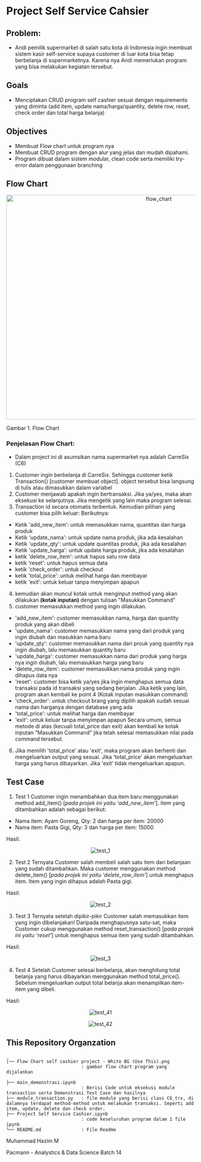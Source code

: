 # Project Self Service Cahsier

## **Problem:**
- Andi pemilik supermarket di salah satu kota di Indonesia ingin membuat sistem kasir self-service supaya customer di luar kota bisa tetap berbelanja di supermarketnya. Karena nya Andi memerlukan program yang bisa melakukan kegiatan tersebut.


## **Goals**
- Menciptakan CRUD program self cashier sesuai dengan requirements yang diminta (add item, update nama/harga/quantity, delete row, reset, check order dan total harga belanja)


## **Objectives**
- Membuat Flow chart untuk program nya
- Membuat CRUD program dengan alur yang jelas dan mudah dipahami.
- Program dibuat dalam sistem modular, clean code serta memiliki try-error dalam penggunaan branching


## **Flow Chart**
<p align="center">
<img src="Flow Chart self cashier project - White BG (Use This).png" alt="flow_chart" width="800" height="600">
</p>
Gambar 1. Flow Chart

### Penjelasan Flow Chart:
- Dalam project ini di asumsikan nama supermarket nya adalah CarreSix (C6)
1. Customer ingin berbelanja di CarreSix. Sehingga customer ketik Transaction() [customer membuat object]. object tersebut bisa langsung di tulis atau dimasukkan dalam variabel
2. Customer menjawab apakah ingin bertransaksi. Jika ya/yes, maka akan eksekusi ke selanjutnya. Jika mengetik yang lain maka program selesai.
3. Transaction id secara otomatis terbentuk. Kemudian pilihan yang customer bisa pilih keluar:
Berikutnya:
 - Ketik 'add_new_item': untuk memasukkan nama, quantitas dan harga produk
 - Ketik 'update_nama': untuk update nama produk, jika ada kesalahan
 - Ketik 'update_qty': untuk update quantitas produk, jika ada kesalahan
 - Ketik 'update_harga': untuk update harga produk, jika ada kesalahan
 - ketik 'delete_row_item': untuk hapus satu row data
 - ketik 'reset': untuk hapus semua data
 - ketik 'check_order': untuk checkout
 - ketik 'total_price': untuk melihat harga dan membayar
 - ketik 'exit': untuk keluar tanpa menyimpan apapun
4. kemudian akan muncul kotak untuk menginput method yang akan dilakukan **(kotak inputan)** dengan tulisan "Masukkan Command"
5. customer memasukkan method yang ingin dilakukan.
 - 'add_new_item': customer memasukkan nama, harga dan quantity produk yang akan dibeli
 - 'update_nama': customer memasukkan nama yang dari produk yang ingin diubah dan masukkan nama baru
 - 'update_qty': customer memasukkan nama dari prouk yang quantity nya ingin diubah, lalu memasukkan quantity baru
 - 'update_harga': customer memasukkan nama dari produk yang harga nya ingin diubah, lalu memasukkan harga yang baru
 - 'delete_row_item': customer memasukkan nama produk yang ingin dihapus data nya
 - 'reset': customer bisa ketik ya/yes jika ingin menghapus semua data transaksi pada id transaksi yang sedang berjalan. Jika ketik yang lain, program akan kembali ke point 4 (Kotak inputan masukkan command)
 - 'check_order': untuk checkout brang yang dipilih apakah sudah sesuai nama dan harganya dengan database yang ada
 - 'total_price': untuk melihat harga dan membayar
 - 'exit': untuk keluar tanpa menyimpan apapun
Secara umum, semua metode di atas (kecuali total_price dan exit) akan kembali ke kotak inputan "Masukkan Command" jika telah selesai memasukkan nilai pada command tersebut.
6. Jika memilih 'total_price' atau 'exit', maka program akan berhenti dan mengeluarkan output yang sesuai. Jika 'total_price' akan mengeluarkan harga yang harus dibayarkan. Jika 'exit' tidak mengeluarkan apapun.


## **Test Case**
1. Test 1
Customer ingin menambahkan dua item baru menggunakan method add_item() [*pada projek ini yaitu 'add_new_item'*]. item yang ditambahkan adalah sebagai berikut:

- Nama item: Ayam Goreng, Qty: 2 dan harga per item: 20000
- Nama item: Pasta Gigi, Qty: 3 dan harga per item: 15000

Hasil: 
<p align="center">
<img src="/hasil_test_case/test_1.png" alt="test_1">
</p>

2. Test 2
Ternyata Customer salah membeli salah satu item dari belanjaan yang sudah ditambahkan. Maka customer menggunakan method delete_item() [*pada projek ini yaitu 'delete_row_item'*] untuk menghapus item. Item yang ingin dihapus adalah Pasta gigi.
 
Hasil: 
<p align="center">
<img src="/hasil_test_case/test_2.png" alt="test_2">
</p>

3. Test 3
Ternyata setelah dipikir-pikir Customer salah memasukkan item yang ingin dibelanjakan! Daripada menghapusnya satu-sat, maka Customer cukup menggunakan method reset_transaction() [*pada projek ini yaitu 'reset'*] untuk menghapus semua item yang sudah ditambahkan.

Hasil: 
<p align="center">
<img src="/hasil_test_case/test_3.png" alt="test_3" >
</p>

4. Test 4
Setelah Customer selesai berbelanja, akan menghitung total belanja yang harus dibayarkan menggunakan method total_price(). Sebelum mengeluarkan output total belanja akan menampilkan item-item yang dibeli.

Hasil: 
<p align="center">
<img src="/hasil_test_case/test_41.png" alt="test_41">
</p>
<p align="center">
<img src="/hasil_test_case/test_42.png" alt="test_42">
</p>


## **This Repository Organzation**
```
_
|── Flow Chart self cashier project - White BG (Use This).png       
                            : gambar flow chart program yang dijalankan

├── main_demonstrasi.ipynb                 
                            : Berisi Code untuk eksekusi module transaction serta Demonstrasi Test Case dan hasilnya
├── module_transaction.py   : file module yang berisi class C6_trx, di dalamnya terdapat method-method untuk melakukan transaksi. Seperti add item, update, delete dan check order.
├── Project Self Service Cashier.ipynb       
                            : code keseluruhan program dalam 1 file ipynb
└── README.md               : File Readme
```

Muhammad Hazim M

Pacmann - Analystics & Data Science
Batch 14
